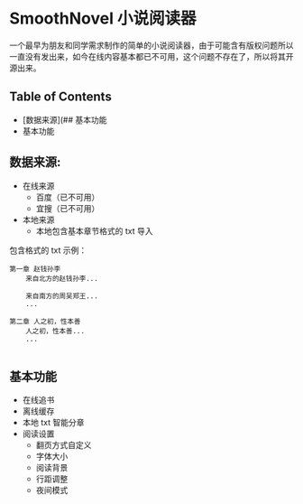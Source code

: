 # SmoothNovel 小说阅读器

一个最早为朋友和同学需求制作的简单的小说阅读器，由于可能含有版权问题所以一直没有发出来，如今在线内容基本都已不可用，这个问题不存在了，所以将其开源出来。

## Table of Contents
* [数据来源](## 基本功能
* 基本功能

## 数据来源:

* 在线来源
    * 百度（已不可用）
    * 宜搜（已不可用）
* 本地来源
    * 本地包含基本章节格式的 txt 导入
  
包含格式的 txt 示例：
```
第一章 赵钱孙李
    来自北方的赵钱孙李...
    
    来自南方的周吴郑王...
    ...
    
第二章 人之初，性本善
    人之初，性本善...
    ...
    
```

## 基本功能

* 在线追书
* 离线缓存
* 本地 txt 智能分章
* 阅读设置
    * 翻页方式自定义
    * 字体大小
    * 阅读背景
    * 行距调整
    * 夜间模式